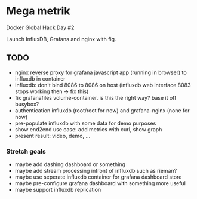 Mega metrik
=====

Docker Global Hack Day #2

Launch InfluxDB, Grafana and nginx with fig.

## TODO
* nginx reverse proxy for grafana javascript app (running in browser) to influxdb in container
* influxdb: don't bind 8086 to 8086 on host (influxdb web interface 8083 stops working then -> fix this)
* fix grafanafiles volume-container. is this the right way? base it off busybox?
* authentication influxdb (root/root for now) and grafana-nginx (none for now)
* pre-populate influxdb with some data for demo purposes
* show end2end use case: add metrics with curl, show graph
* present result: video, demo, ...

### Stretch goals
* maybe add dashing dashboard or something
* maybe add stream processing infront of influxdb such as rieman?
* maybe use seperate influxdb container for grafana dashboard store
* maybe pre-configure grafana dashboard with something more useful
* maybe support influxdb replication
